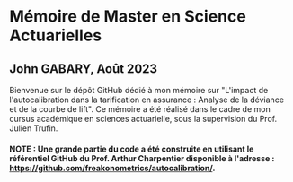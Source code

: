 # Mémoire de Master en Science Actuarielles

## John GABARY, Août 2023

Bienvenue sur le dépôt GitHub dédié à mon mémoire sur "L'impact de l'autocalibration dans la tarification en assurance : Analyse de la déviance et de la courbe de lift". Ce mémoire a été réalisé dans le cadre de mon cursus académique en sciences actuarielle, sous la supervision du Prof. Julien Trufin.

#### NOTE : Une grande partie du code a été construite en utilisant le référentiel GitHub du Prof. Arthur Charpentier disponible à l'adresse : https://github.com/freakonometrics/autocalibration/.
